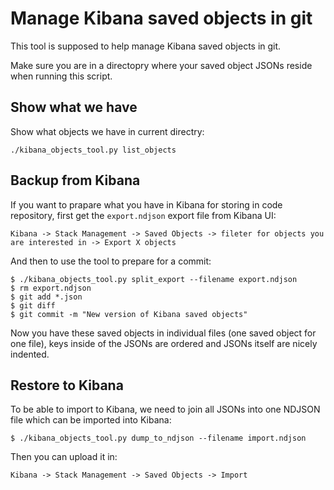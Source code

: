 Manage Kibana saved objects in git
==================================

This tool is supposed to help manage Kibana saved objects in git.

Make sure you are in a directopry where your saved object JSONs reside
when running this script.


Show what we have
-----------------

Show what objects we have in current directry:

    ./kibana_objects_tool.py list_objects


Backup from Kibana
------------------

If you want to prapare what you have in Kibana for storing in code repository,
first get the `export.ndjson` export file from Kibana UI:

    Kibana -> Stack Management -> Saved Objects -> fileter for objects you are interested in -> Export X objects

And then to use the tool to prepare for a commit:

    $ ./kibana_objects_tool.py split_export --filename export.ndjson
    $ rm export.ndjson
    $ git add *.json
    $ git diff
    $ git commit -m "New version of Kibana saved objects"

Now you have these saved objects in individual files (one saved object for
one file), keys inside of the JSONs are ordered and JSONs itself are nicely
indented.


Restore to Kibana
-----------------

To be able to import to Kibana, we need to join all JSONs into one NDJSON
file which can be imported into Kibana:

    $ ./kibana_objects_tool.py dump_to_ndjson --filename import.ndjson

Then you can upload it in:

    Kibana -> Stack Management -> Saved Objects -> Import
